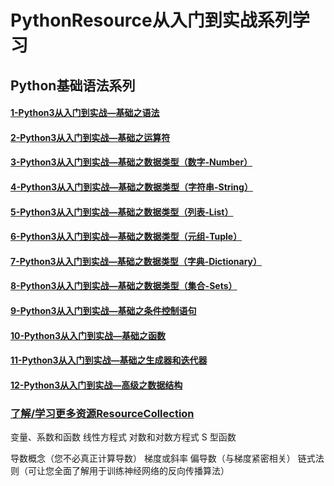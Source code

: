 # PythonResource从入门到实战系列学习

## Python基础语法系列
#### [1-Python3从入门到实战—基础之语法](https://github.com/SiberiaDante/PythonResource/blob/master/StudyNotes/1-Python3%E4%BB%8E%E5%85%A5%E9%97%A8%E5%88%B0%E5%AE%9E%E6%88%98%E2%80%94%E5%9F%BA%E7%A1%80%E4%B9%8B%E8%AF%AD%E6%B3%95.md)
#### [2-Python3从入门到实战—基础之运算符](https://github.com/SiberiaDante/PythonResource/blob/master/StudyNotes/2-Python3%E4%BB%8E%E5%85%A5%E9%97%A8%E5%88%B0%E5%AE%9E%E6%88%98%E2%80%94%E5%9F%BA%E7%A1%80%E4%B9%8B%E8%BF%90%E7%AE%97%E7%AC%A6.md)
#### [3-Python3从入门到实战—基础之数据类型（数字-Number）](https://github.com/SiberiaDante/PythonResource/blob/master/StudyNotes/3-Python3%E4%BB%8E%E5%85%A5%E9%97%A8%E5%88%B0%E5%AE%9E%E6%88%98%E2%80%94%E5%9F%BA%E7%A1%80%E4%B9%8B%E6%95%B0%E6%8D%AE%E7%B1%BB%E5%9E%8B%EF%BC%88%E6%95%B0%E5%AD%97-Number%EF%BC%89.md)
#### [4-Python3从入门到实战—基础之数据类型（字符串-String）](https://github.com/SiberiaDante/PythonResource/blob/master/StudyNotes/4-Python3%E4%BB%8E%E5%85%A5%E9%97%A8%E5%88%B0%E5%AE%9E%E6%88%98%E2%80%94%E5%9F%BA%E7%A1%80%E4%B9%8B%E6%95%B0%E6%8D%AE%E7%B1%BB%E5%9E%8B%EF%BC%88%E5%AD%97%E7%AC%A6%E4%B8%B2-String%EF%BC%89.md)
#### [5-Python3从入门到实战—基础之数据类型（列表-List）](https://github.com/SiberiaDante/PythonResource/blob/master/StudyNotes/5-Python3%E4%BB%8E%E5%85%A5%E9%97%A8%E5%88%B0%E5%AE%9E%E6%88%98%E2%80%94%E5%9F%BA%E7%A1%80%E4%B9%8B%E6%95%B0%E6%8D%AE%E7%B1%BB%E5%9E%8B%EF%BC%88%E5%88%97%E8%A1%A8-List%EF%BC%89.md)
#### [6-Python3从入门到实战—基础之数据类型（元组-Tuple）](https://github.com/SiberiaDante/PythonResource/blob/master/StudyNotes/6-Python3%E4%BB%8E%E5%85%A5%E9%97%A8%E5%88%B0%E5%AE%9E%E6%88%98%E2%80%94%E5%9F%BA%E7%A1%80%E4%B9%8B%E6%95%B0%E6%8D%AE%E7%B1%BB%E5%9E%8B%EF%BC%88%E5%85%83%E7%BB%84-Tuple%EF%BC%89.md)
#### [7-Python3从入门到实战—基础之数据类型（字典-Dictionary）](https://github.com/SiberiaDante/PythonResource/blob/master/StudyNotes/7-Python3%E4%BB%8E%E5%85%A5%E9%97%A8%E5%88%B0%E5%AE%9E%E6%88%98%E2%80%94%E5%9F%BA%E7%A1%80%E4%B9%8B%E6%95%B0%E6%8D%AE%E7%B1%BB%E5%9E%8B%EF%BC%88%E5%AD%97%E5%85%B8-Dictionary%EF%BC%89.md)
#### [8-Python3从入门到实战—基础之数据类型（集合-Sets）](https://github.com/SiberiaDante/PythonResource/blob/master/StudyNotes/8-Python3%E4%BB%8E%E5%85%A5%E9%97%A8%E5%88%B0%E5%AE%9E%E6%88%98%E2%80%94%E5%9F%BA%E7%A1%80%E4%B9%8B%E6%95%B0%E6%8D%AE%E7%B1%BB%E5%9E%8B%EF%BC%88%E9%9B%86%E5%90%88-Sets%EF%BC%89.md)
#### [9-Python3从入门到实战—基础之条件控制语句](https://github.com/SiberiaDante/PythonResource/blob/master/StudyNotes/9-Python3%E4%BB%8E%E5%85%A5%E9%97%A8%E5%88%B0%E5%AE%9E%E6%88%98%E2%80%94%E5%9F%BA%E7%A1%80%E4%B9%8B%E6%9D%A1%E4%BB%B6%E6%8E%A7%E5%88%B6%E8%AF%AD%E5%8F%A5.md)
#### [10-Python3从入门到实战—基础之函数](https://github.com/SiberiaDante/PythonResource/blob/master/StudyNotes/10-Python3%E4%BB%8E%E5%85%A5%E9%97%A8%E5%88%B0%E5%AE%9E%E6%88%98%E2%80%94%E5%9F%BA%E7%A1%80%E4%B9%8B%E5%87%BD%E6%95%B0.md)
#### [11-Python3从入门到实战—基础之生成器和迭代器](https://github.com/SiberiaDante/PythonResource/blob/master/StudyNotes/11-Python3%E4%BB%8E%E5%85%A5%E9%97%A8%E5%88%B0%E5%AE%9E%E6%88%98%E2%80%94%E5%9F%BA%E7%A1%80%E4%B9%8B%E7%94%9F%E6%88%90%E5%99%A8%E5%92%8C%E8%BF%AD%E4%BB%A3%E5%99%A8.md)
#### [12-Python3从入门到实战—高级之数据结构](https://github.com/SiberiaDante/PythonResource/blob/master/StudyNotes/12-Python3%E4%BB%8E%E5%85%A5%E9%97%A8%E5%88%B0%E5%AE%9E%E6%88%98%E2%80%94%E9%AB%98%E7%BA%A7%E4%B9%8B%E6%95%B0%E6%8D%AE%E7%BB%93%E6%9E%84.md)
#### []()

### [了解/学习更多资源ResourceCollection](https://github.com/SiberiaDante/ResourceCollection)
变量、系数和函数
线性方程式
对数和对数方程式
S 型函数

导数概念（您不必真正计算导数）
梯度或斜率
偏导数（与梯度紧密相关）
链式法则（可让您全面了解用于训练神经网络的反向传播算法）